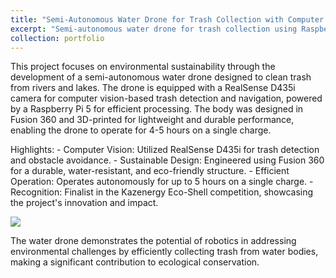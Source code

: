 ```yaml
---
title: "Semi-Autonomous Water Drone for Trash Collection with Computer Vision"
excerpt: "Semi-autonomous water drone for trash collection using Raspberry Pi 5 and RealSense D435i <br/><img src='/images/bio-photo.jpg'>"
collection: portfolio
---
```


This project focuses on environmental sustainability through the development of a semi-autonomous water drone designed to clean trash from rivers and lakes. The drone is equipped with a RealSense D435i camera for computer vision-based trash detection and navigation, powered by a Raspberry Pi 5 for efficient processing. The body was designed in Fusion 360 and 3D-printed for lightweight and durable performance, enabling the drone to operate for 4-5 hours on a single charge.

Highlights:
    - Computer Vision: Utilized RealSense D435i for trash detection and obstacle avoidance.
    - Sustainable Design: Engineered using Fusion 360 for a durable, water-resistant, and eco-friendly structure.
    - Efficient Operation: Operates autonomously for up to 5 hours on a single charge.
    - Recognition: Finalist in the Kazenergy Eco-Shell competition, showcasing the project's innovation and impact.
<br/>

<img src='/images/3953273590_704e3899d5_m.jpg'>

<br/>

The water drone demonstrates the potential of robotics in addressing environmental challenges by efficiently collecting trash from water bodies, making a significant contribution to ecological conservation.
